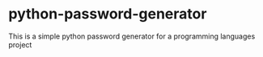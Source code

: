 # python-password-generator
This is a simple python password generator for a programming languages project
